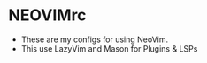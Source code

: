 # NEOVIMrc #

* These are my configs for using NeoVim.
*  This use LazyVim and Mason for Plugins & LSPs
